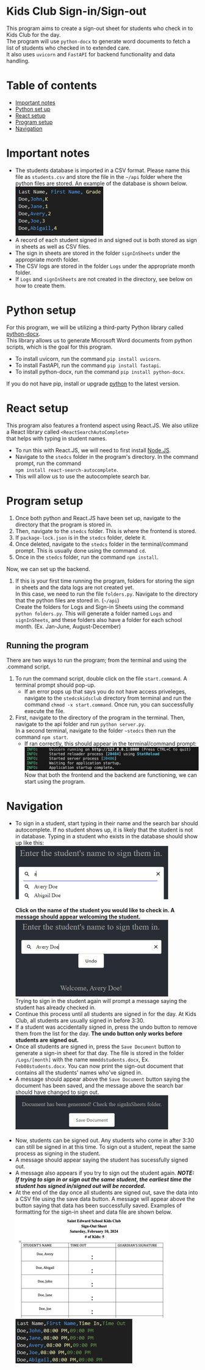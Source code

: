 # Kids Club Sign-in/Sign-out 
This program aims to create a sign-out sheet for students who check in to Kids Club for the day.<br> 
The program will use `python-docx` to generate word documents to fetch a list of students who checked in to extended care. <br>
It also uses `uvicorn` and `FastAPI` for backend functionality and data handling.
# Table of contents
- [Important notes](#important-notes)
- [Python set up](#python-setup)
- [React setup](#react-setup)
- [Program setup](#program-setup)
- [Navigation](#navigation)
# Important notes
- The students database is imported in a CSV format. Please name this file as `students.csv` and store the file in the `~/api` folder where the python files are stored.
An example of the database is shown below. <br>
![Alt text](images/image3.png)
- A record of each student signed in and signed out is both stored as sign in sheets as well as CSV files.
- The sign in sheets are stored in the folder `signInSheets` under the appropriate month folder.
- The CSV logs are stored in the folder `Logs` under the appropriate month folder.
- If `Logs` and `signInSheets` are not created in the directory, see below on how to create them.


# Python setup
For this program, we will be utilizing a third-party Python library called [python-docx](https://python-docx.readthedocs.io/en/latest/). <br>
This library allows us to generate Microsoft Word documents from python scripts, which is the goal for this program.

- To install uvicorn, run the command `pip install uvicorn`.
- To install FastAPI, run the command `pip install fastapi`.
- To install python-docx, run the command `pip install python-docx`.

If you do not have pip, install or upgrade [python](https://www.python.org/downloads/) to the latest version.

# React setup
This program also features a frontend aspect using React.JS. We also utilize a React library called `<ReactSearchAutoComplete>` <br>
that helps with typing in student names.

- To run this with React.JS, we will need to first install [Node.JS](https://nodejs.org/en/download).
- Navigate to the `stedcs` folder in the program's directory. In the command prompt, run the command <br> `npm install react-search-autocomplete`.
- This will allow us to use the autocomplete search bar.

# Program setup
1. Once both python and React.JS have been set up, navigate to the directory that the program is stored in.
2. Then, navigate to the `stedcs` folder. This is where the frontend is stored.
3. If `package-lock.json` is in the `stedcs` folder, delete it.
4. Once deleted, navigate to the `stedcs` folder in the terminal/command prompt. This is usually done using the command `cd`.
5. Once in the `stedcs` folder, run the command `npm install`.


Now, we can set up the backend. <br>
1. If this is your first time running the program, folders for storing the sign in sheets and the data logs are not created yet.
<br> In this case, we need to run the file `folders.py`. Navigate to the directory that the python files are stored in. (`~/api`)
<br> Create the folders for Logs and Sign-in Sheets using the command `python folders.py`.
This will generate a folder named `Logs` and `signInSheets`, and these folders also have a folder for each school month. (Ex. Jan-June, August-December)

## Running the program
There are two ways to run the program; from the terminal and using the .command script.
1. To run the command script, double click on the file `start.command`. A terminal prompt should pop-up.
   - If an error pops up that says you do not have access priveleges, navigate to the `stedcskidsclub` directory from terminal
and run the command `chmod -x start.command`. Once run, you can successfully execute the file.
2. First, navigate to the directory of the program in the terminal. Then, navigate to the api folder and run `python server.py`. <br> In a second terminal, navigate to the folder `~stedcs` then run the command `npm start`. 
   - If ran correctly, this should appear in the terminal/command prompt: <br>
![Alt text](images/image2.png)
<br> Now that both the frontend and the backend are functioning, we can start using the program.

# Navigation
- To sign in a student, start typing in their name and the search bar should autocomplete. If no student shows up, it is likely that the student is not in database.
Typing in a student who exists in the database should show up like this:<br>
![Alt text](images/image4.png)
<br><br> **Click on the name of the student you would like to check in. A message should appear welcoming the student.** <br>
![Alt text](images/image5.png)
<br> Trying to sign in the student again will prompt a message saying the student has already checked in.
- Continue this process until all students are signed in for the day. At Kids Club, all students are usually signed in before 3:30.
- If a student was accidentally signed in, press the undo button to remove them from the list for the day. **The undo button only works before students are signed out.**
- Once all students are signed in, press the `Save Document` button to generate a sign-in sheet for that day. The file is stored in the folder `/Logs/[month]` with the name `mmmddstudents.docx`, Ex. `Feb08students.docx`. You can now print the sign-out document that contains all the students' names who've signed in.
- A message should appear above the `Save Document` button saying the document has been saved, and the message above the search bar should have changed to sign out.
<br> ![Alt text](images/image6.png) <br><br>
- Now, students can be signed out. Any students who come in after 3:30 can still be signed in at this time. To sign out a student, repeat the same process as signing in the student.
- A message should appear saying the student has sucessfully signed out.
- A message also appears if you try to sign out the student again. ***NOTE: If trying to sign in or sign out the same student, the earliest time the student has signed in/signed out will be recorded.***
- At the end of the day once all students are signed out, save the data into a CSV file using the save data button. A message will appear above the button saying that data has been successfully saved.
Examples of formatting for the sign-in sheet and data file are shown below.<br>
![Alt text](images/docx.png)
![Alt text](images/csv.png)
